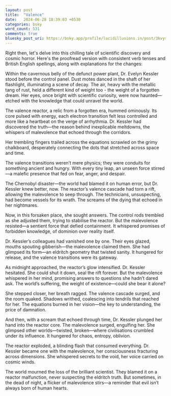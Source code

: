 ```yaml
---
layout: post
title:  "Valence"
date:   2024-06-28 18:39:03 +0530
categories: bsky
word_count: 531
comments: true
bluesky_post_uri: https://bsky.app/profile/lucidillusions.in/post/3kvysdnarmb2c
---
```


Right then, let's delve into this chilling tale of scientific discovery and cosmic horror. Here's the proofread version with consistent verb tenses and British English spellings, along with explanations for the changes:

Within the cavernous belly of the defunct power plant, Dr. Evelyn Kessler stood before the control panel. Dust motes danced in the shaft of her flashlight, illuminating a scene of decay. The air, heavy with the metallic tang of rust, held a different kind of weight too - the weight of a forgotten dream. Her eyes, once bright with scientific curiosity, were now haunted—etched with the knowledge that could unravel the world.

The valence reactor, a relic from a forgotten era, hummed ominously. Its core pulsed with energy, each electron transition felt less controlled and more like a heartbeat on the verge of arrhythmia. Dr. Kessler had discovered the truth—the reason behind inexplicable meltdowns, the whispers of malevolence that echoed through the corridors.

Her trembling fingers trailed across the equations scrawled on the grimy chalkboard, desperately connecting the dots that stretched across space and time.

The valence transitions weren’t mere physics; they were conduits for something ancient and hungry. With every tiny leap, an unseen force stirred—a malefic presence that fed on fear, anger, and despair.

The Chernobyl disaster—the world had blamed it on human error, but Dr. Kessler knew better, now. The reactor’s valence cascade had torn a rift, allowing the malevolence to seep through. The technicians, unsuspecting, had become vessels for its wrath. The screams of the dying that echoed in her nightmares.

Now, in this forsaken place, she sought answers. The control rods trembled as she adjusted them, trying to stabilise the reactor. But the malevolence resisted—a sentient force that defied containment. It whispered promises of forbidden knowledge, of dominion over reality itself.

Dr. Kessler’s colleagues had vanished one by one. Their eyes glazed, mouths spouting gibberish—the malevolence claimed them. She had glimpsed its form—an eldritch geometry that twisted sanity. It hungered for release, and the valence transitions were its gateway.

As midnight approached, the reactor’s glow intensified. Dr. Kessler hesitated. She could shut it down, seal the rift forever. But the malevolence whispered in her mind, promising answers to questions she hadn’t dared ask. The world’s suffering, the weight of existence—could she bear it alone?

She stepped closer, her breath ragged. The valence cascade surged, and the room quaked. Shadows writhed, coalescing into tendrils that reached for her. The equations burned in her vision—the key to understanding, the price of damnation.

And then, with a scream that echoed through time, Dr. Kessler plunged her hand into the reactor core. The malevolence surged, engulfing her. She glimpsed other worlds—twisted, broken—where civilisations crumbled under its influence. It hungered for chaos, entropy, oblivion.

The reactor exploded, a blinding flash that consumed everything. Dr. Kessler became one with the malevolence, her consciousness fracturing across dimensions. She whispered secrets to the void, her voice carried on cosmic winds.

The world mourned the loss of the brilliant scientist. They blamed it on a reactor malfunction, never suspecting the eldritch truth. But sometimes, in the dead of night, a flicker of malevolence stirs—a reminder that evil isn’t always born of human hearts.
